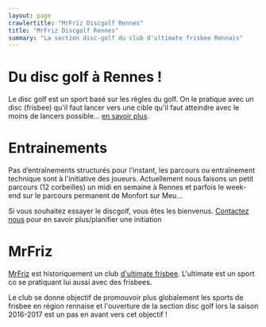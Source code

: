 ```yaml
---
layout: page
crawlertitle: "MrFriz Discgolf Rennes"
title: "MrFriz Discgolf Rennes"
summary: "La section disc-golf du club d'ultimate frisbee Rennais"
---
```


# Du disc golf à Rennes !

Le disc golf est un sport basé sur les règles du golf. On le pratique avec un disc (frisbee) qu'il faut lancer vers une cible qu'il faut atteindre avec le moins de lancers possible... [en savoir plus](http://www.ffdf.fr/quest-disc-golf/).

# Entrainements
Pas d’entraînements structurés pour l'instant, les parcours ou entraînement technique sont à l'initiative des joueurs. Actuellement nous faisons un petit parcours (12 corbeilles) un midi en semaine à Rennes et parfois le week-end sur le parcours permanent de Monfort sur Meu...

Si vous souhaitez essayer le discgolf, vous êtes les bienvenus. [Contactez nous]({{site.baseurl}}/contact/) pour en savoir plus/planifier une initiation

# MrFriz
[MrFriz](www.mrfriz.fr) est historiquement un club [d'ultimate frisbee](https://fr.wikipedia.org/wiki/Ultimate_(sport)). L'ultimate est un sport co se pratiquant lui aussi avec des frisbees.

Le club se donne objectif de promouvoir plus globalement les sports de frisbee en région rennaise et l'ouverture de la section disc golf lors la saison 2016-2017 est un pas en avant vers cet objectif !




